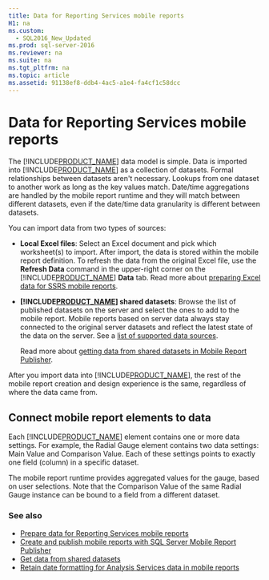 ```yaml
---
title: Data for Reporting Services mobile reports
H1: na
ms.custom: 
  - SQL2016_New_Updated
ms.prod: sql-server-2016
ms.reviewer: na
ms.suite: na
ms.tgt_pltfrm: na
ms.topic: article
ms.assetid: 91138ef8-ddb4-4ac5-a1e4-fa4cf1c58dcc
---
```

# Data for Reporting Services mobile reports
The [!INCLUDE[PRODUCT_NAME](../../Token/Other/SS_MobileReptPub_Long.md)] data model is simple. Data is imported into [!INCLUDE[PRODUCT_NAME](../../Token/Other/SS_MobileReptPub_Short.md)] as a collection of datasets. Formal relationships between datasets aren't necessary. Lookups from one dataset to another work as long as the key values match. Date/time aggregations are handled by the mobile report runtime and they will match between different datasets, even if the date/time data granularity is different between datasets.   
  
You can import data from two types of sources:   
  
* **Local Excel files**: Select an Excel document and pick which worksheet(s) to import. After import, the data is stored within the mobile report definition. To refresh the data from the original Excel file, use the **Refresh Data** command in the upper-right corner on the [!INCLUDE[PRODUCT_NAME](../../Token/Other/SS_MobileReptPub_Short.md)] **Data** tab. Read more about [preparing Excel data for SSRS mobile reports](../../Topics/TopicNameNotContainA/Prepare-Excel-data-for-Reporting-Services-mobile-reports.md).  
  
* **[!INCLUDE[PRODUCT_NAME](../../Token/Other/SERVER_PRODUCT_NAME.md)] shared datasets**: Browse the list of published datasets on the server and select the ones to add to the mobile report. Mobile reports based on server data always stay connected to the original server datasets and reflect the latest state of the data on the server. See a [list of supported data sources](https://msdn.microsoft.com/library/ms159219.aspx).   
  
  Read more about [getting data from shared datasets in Mobile Report Publisher](../../Topics/TopicNameNotContainA/Get-data-from-shared-datasets-in-Reporting-Services-mobile-reports.md).  
  
After you import data into [!INCLUDE[PRODUCT_NAME](../../Token/Other/SS_MobileReptPub_Short.md)], the rest of the mobile report creation and design experience is the same, regardless of where the data came from.   
  
## Connect mobile report elements to data ##  
  
Each [!INCLUDE[PRODUCT_NAME](../../Token/Other/SHORT_PRODUCT_NAME.md)] element contains one or more data settings. For example, the Radial Gauge element contains two data settings: Main Value and Comparison Value. Each of these settings points to exactly one field (column) in a specific dataset.   
  
The mobile report runtime provides aggregated values for the gauge, based on user selections. Note that the Comparison Value of the same Radial Gauge instance can be bound to a field from a different dataset.   
  
### See also  
-  [Prepare data for Reporting Services mobile reports](../../Topics/TopicNameNotContainA/Prepare-data-for-Reporting-Services-mobile-reports.md)
- [Create and publish mobile reports with SQL Server Mobile Report Publisher](../../Topics/TopicNameNotContainA/Create-mobile-reports-with-SQL-Server-Mobile-Report-Publisher.md)  
- [Get data from shared datasets](../../Topics/TopicNameNotContainA/Get-data-from-shared-datasets-in-Reporting-Services-mobile-reports.md)
- [Retain date formatting for Analysis Services data in mobile reports](Retain%20date%20formatting%20for%20Analysis%20Services%20in%20mobile%20reports%20%7C%20Reporting%20Services.md) 
  
  

